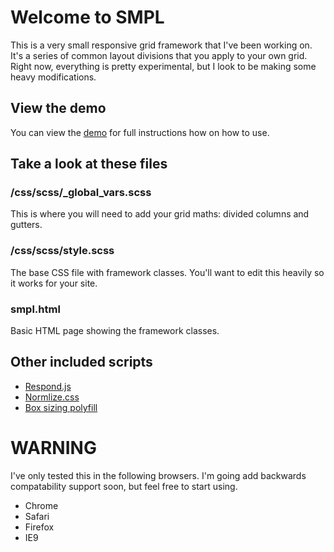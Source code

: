 # Welcome to SMPL
This is a very small responsive grid framework that I've been working on. It's a series of common layout divisions that you apply to your own grid. Right now, everything is pretty experimental, but I look to be making some heavy modifications.

## View the demo
You can view the <a href="http://smpl.jaredcunha.com/">demo</a> for full instructions how on how to use.

## Take a look at these files
### /css/scss/_global_vars.scss
This is where you will need to add your grid maths: divided columns and gutters. 

### /css/scss/style.scss
The base CSS file with framework classes. You'll want to edit this heavily so it works for your site. 

### smpl.html
Basic HTML page showing the framework classes.

## Other included scripts
- <a href="https://github.com/scottjehl/Respond">Respond.js</a>
- <a href="http://necolas.github.com/normalize.css/">Normlize.css</a>
- <a href="https://github.com/Schepp/box-sizing-polyfill">Box sizing polyfill</a>


# WARNING
I've only tested this in the following browsers. I'm going add backwards compatability support soon, but feel free to start using.
- Chrome
- Safari
- Firefox
- IE9 